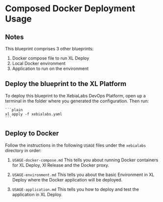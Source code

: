 # Composed Docker Deployment Usage

## Notes

This blueprint comprises 3 other blueprints:

1. Docker compose file to run XL Deploy
2. Local Docker environment
3. Application to run on the environment

## Deploy the blueprint to the XL Platform

To deploy this blueprint to the XebiaLabs DevOps Platform, open up a terminal in the folder where you generated the configuration. Then run:

    ```plain
    xl apply -f xebialabs.yaml
    ```

## Deploy to Docker

Follow the instructions in the following `USAGE` files under the `xebialabs` directory in order:

1. `USAGE-docker-compose.md`
This tells you about running Docker containers for XL Deploy, Xl Release and the Docker proxy.

2. `USAGE-environment.md`
This tells you about the basic Environment in XL Deploy where the Docker application will be deployed.

3. `USAGE-application.md`
This tells you how to deploy and test the application in XL Deploy.

